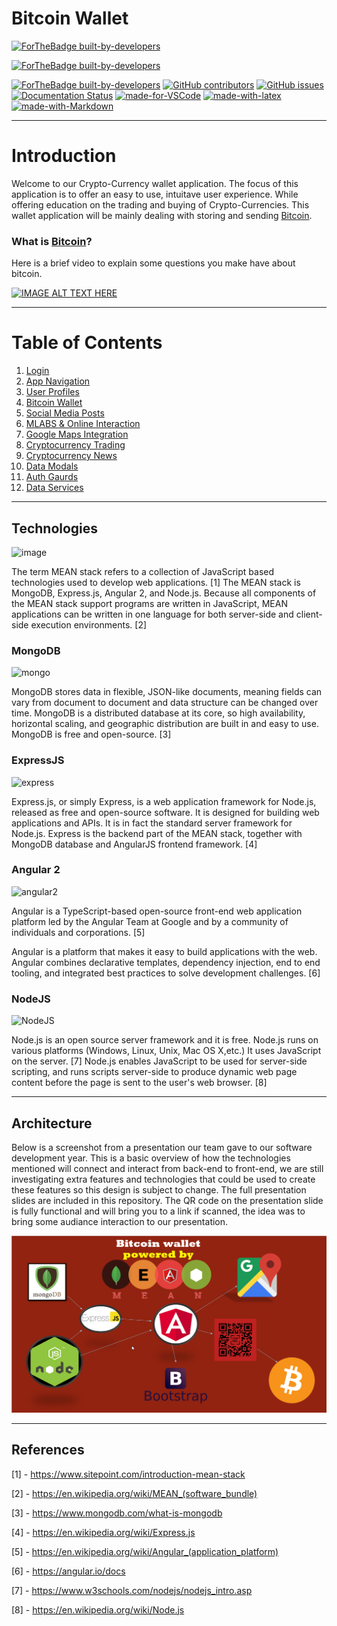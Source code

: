 # **Bitcoin Wallet**


[![ForTheBadge built-by-developers](http://ForTheBadge.com/images/badges/built-by-developers.svg)](https://github.com/DonalMcGahon)

[![ForTheBadge built-by-developers](http://ForTheBadge.com/images/badges/built-by-developers.svg)](https://github.com/ConorTighe1995)

[![ForTheBadge built-by-developers](http://ForTheBadge.com/images/badges/built-by-developers.svg)](https://github.com/Smurfgalway)
[![GitHub contributors](https://img.shields.io/github/contributors/Naereen/StrapDown.js.svg)](https://github.com/Smurfgalway/Final-Year-Project-Applied-Diss/graphs/contributors)
[![GitHub issues](https://img.shields.io/github/issues/Naereen/StrapDown.js.svg)](https://github.com/Smurfgalway/Final-Year-Project-Applied-Diss/issues)
[![Documentation Status](https://readthedocs.org/projects/ansicolortags/badge/?version=latest)](https://github.com/Smurfgalway/Final-Year-Project-Applied-Diss/blob/master/Disseration.pdf)
[![made-for-VSCode](https://img.shields.io/badge/Made%20for-VSCode-1f425f.svg)](https://code.visualstudio.com/)
[![made-with-latex](https://img.shields.io/badge/Made%20with-LaTeX-1f425f.svg)](https://www.latex-project.org/)
[![made-with-Markdown](https://img.shields.io/badge/Made%20with-Markdown-1f425f.svg)](http://commonmark.org)


---

# **Introduction**
Welcome to our Crypto-Currency wallet application. The focus of this application is to offer an easy to use, intuitave user experience. While offering education on the trading and buying of Crypto-Currencies. This wallet application will be mainly dealing with storing and sending [Bitcoin](https://en.wikipedia.org/wiki/Bitcoin).

### What is [Bitcoin](https://en.wikipedia.org/wiki/Bitcoin)?
Here is a brief video to explain some questions you make have about bitcoin.

[![IMAGE ALT TEXT HERE](https://user-images.githubusercontent.com/14197773/35869303-a3ee46ea-0b56-11e8-8350-b5c2013def79.png)](https://www.youtube.com/watch?v=Um63OQz3bjo&t=3s_blank)

---

# Table of Contents
1. [Login](https://github.com/Smurfgalway/Final-Year-Project-Applied-Diss/tree/master/client/app/LoginComponents)
2. [App Navigation](https://github.com/Smurfgalway/Final-Year-Project-Applied-Diss/tree/master/client/app/NavbarComponents)
3. [User Profiles](https://github.com/Smurfgalway/Final-Year-Project-Applied-Diss/tree/master/client/app/ProfileComponents)
4. [Bitcoin Wallet](https://github.com/Smurfgalway/Final-Year-Project-Applied-Diss/tree/master/client/app/WalletComponents)
5. [Social Media Posts](https://github.com/Smurfgalway/Final-Year-Project-Applied-Diss/tree/master/client/app/StatusComponents)
6. [MLABS & Online Interaction](https://github.com/Smurfgalway/Final-Year-Project-Applied-Diss/tree/master/client/app/MlabsComponents)
7. [Google Maps Integration](https://github.com/Smurfgalway/Final-Year-Project-Applied-Diss/tree/master/client/app)
8. [Cryptocurrency Trading](https://github.com/Smurfgalway/Final-Year-Project-Applied-Diss/tree/master/client/app/TradingComponents)
9. [Cryptocurrency News](https://github.com/Smurfgalway/Final-Year-Project-Applied-Diss/tree/master/client/app/NewsComponents)
10. [Data Modals](https://github.com/Smurfgalway/Final-Year-Project-Applied-Diss/tree/master/client/app/DataModals)
11. [Auth Gaurds](https://github.com/Smurfgalway/Final-Year-Project-Applied-Diss/tree/master/client/app/guards)
12. [Data Services](https://github.com/Smurfgalway/Final-Year-Project-Applied-Diss/tree/master/client/app/services)

---

## **Technologies**

![image](https://user-images.githubusercontent.com/14197773/35832746-49148e18-0ac6-11e8-98ca-b2b42598a921.png)

The term MEAN stack refers to a collection of JavaScript based technologies used to develop web applications. [1] The MEAN stack is MongoDB, Express.js, Angular 2, and Node.js. Because all components of the MEAN stack support programs are written in JavaScript, MEAN applications can be written in one language for both server-side and client-side execution environments. [2]

### MongoDB

![mongo](https://user-images.githubusercontent.com/14197773/35832055-b86372f0-0ac3-11e8-8c43-7f13981df5db.png)

MongoDB stores data in flexible, JSON-like documents, meaning fields can vary from document to document and data structure can be changed over time. MongoDB is a distributed database at its core, so high availability, horizontal scaling, and geographic distribution are built in and easy to use. MongoDB is free and open-source. [3]

### ExpressJS

![express](https://user-images.githubusercontent.com/14197773/35832222-5f04053e-0ac4-11e8-8421-d26ea4a71b7b.png)

Express.js, or simply Express, is a web application framework for Node.js, released as free and open-source software. It is designed for building web applications and APIs. It is in fact the standard server framework for Node.js. Express is the backend part of the MEAN stack, together with MongoDB database and AngularJS frontend framework. [4]

### Angular 2

![angular2](https://user-images.githubusercontent.com/14197773/35832323-cb1dfa9a-0ac4-11e8-8109-595ba0163507.png)

Angular is a TypeScript-based open-source front-end web application platform led by the Angular Team at Google and by a community of individuals and corporations. [5]

Angular is a platform that makes it easy to build applications with the web. Angular combines declarative templates, dependency injection, end to end tooling, and integrated best practices to solve development challenges. [6]

### NodeJS

![NodeJS](https://user-images.githubusercontent.com/14197773/35832471-54815160-0ac5-11e8-9a32-50dbd0771d92.jpg)


Node.js is an open source server framework and it is free. Node.js runs on various platforms (Windows, Linux, Unix, Mac OS X,etc.) It uses JavaScript on the server. [7] Node.js enables JavaScript to be used for server-side scripting, and runs scripts server-side to produce dynamic web page content before the page is sent to the user's web browser. [8]

---

## Architecture

Below is a screenshot from a presentation our team gave to our software development year. This is a basic overview of how the technologies mentioned will connect and interact from back-end to front-end, we are still investigating extra features and technologies that could be used to create these features so this design is subject to change. The full presentation slides are included in this repository. The QR code on the presentation slide is fully functional and will bring you to a link if scanned, the idea was to bring some audiance interaction to our presentation.

![Design](technologies.png)

---

## **References**
[1] - https://www.sitepoint.com/introduction-mean-stack

[2] - https://en.wikipedia.org/wiki/MEAN_(software_bundle)

[3] - https://www.mongodb.com/what-is-mongodb

[4] - https://en.wikipedia.org/wiki/Express.js

[5] - https://en.wikipedia.org/wiki/Angular_(application_platform)

[6] - https://angular.io/docs

[7] - https://www.w3schools.com/nodejs/nodejs_intro.asp

[8] - https://en.wikipedia.org/wiki/Node.js